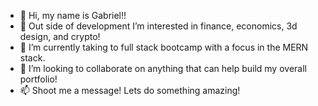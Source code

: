 - 👋 Hi, my name is Gabriel!!
- 👀 Out side of development I’m interested in finance, economics, 3d design, and crypto!
- 🌱 I’m currently taking to full stack bootcamp with a focus in the MERN stack. 
- 💞️ I’m looking to collaborate on anything that can help build my overall portfolio!
- 📫 Shoot me a message! Lets do something amazing! 

<!---
gdossantos97/gdossantos97 is a ✨ special ✨ repository because its `README.md` (this file) appears on your GitHub profile.
You can click the Preview link to take a look at your changes.
--->
